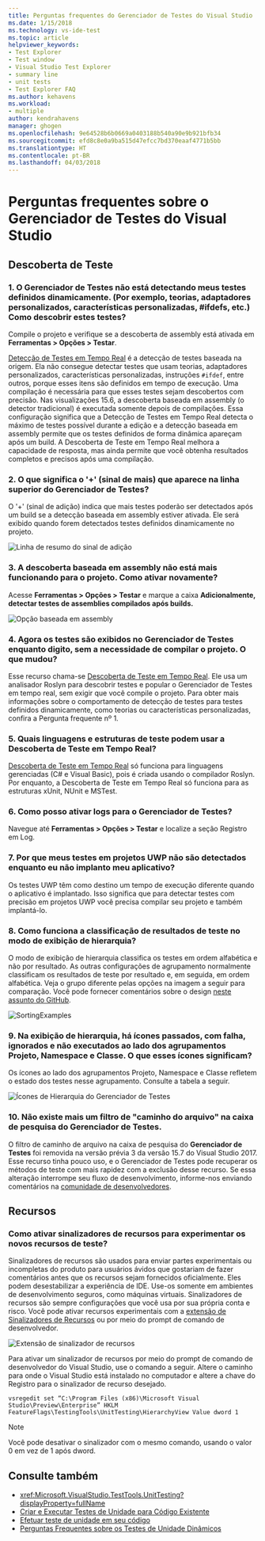 ```yaml
---
title: Perguntas frequentes do Gerenciador de Testes do Visual Studio | Microsoft Docs
ms.date: 1/15/2018
ms.technology: vs-ide-test
ms.topic: article
helpviewer_keywords:
- Test Explorer
- Test window
- Visual Studio Test Explorer
- summary line
- unit tests
- Test Explorer FAQ
ms.author: kehavens
ms.workload:
- multiple
author: kendrahavens
manager: ghogen
ms.openlocfilehash: 9e64528b6b0669a0403188b540a90e9b921bfb34
ms.sourcegitcommit: efd8c8e0a9ba515d47efcc7bd370eaaf4771b5bb
ms.translationtype: HT
ms.contentlocale: pt-BR
ms.lasthandoff: 04/03/2018
---
```

# <a name="visual-studio-test-explorer-faq"></a>Perguntas frequentes sobre o Gerenciador de Testes do Visual Studio

## <a name="test-discovery"></a>Descoberta de Teste

### <a name="1-the-test-explorer-is-not-discovering-my-tests-that-are-dynamically-defined-for-example-theories-custom-adapters-custom-traits-ifdefs-etc-how-can-i-discover-these-tests"></a>1. O Gerenciador de Testes não está detectando meus testes definidos dinamicamente. (Por exemplo, teorias, adaptadores personalizados, características personalizadas, #ifdefs, etc.) Como descobrir estes testes?

  Compile o projeto e verifique se a descoberta de assembly está ativada em **Ferramentas > Opções > Testar**.

  [Detecção de Testes em Tempo Real](https://go.microsoft.com/fwlink/?linkid=862824) é a detecção de testes baseada na origem. Ela não consegue detectar testes que usam teorias, adaptadores personalizados, características personalizadas, instruções `#ifdef`, entre outros, porque esses itens são definidos em tempo de execução. Uma compilação é necessária para que esses testes sejam descobertos com precisão. Nas visualizações 15.6, a descoberta baseada em assembly (o detector tradicional) é executada somente depois de compilações. Essa configuração significa que a Detecção de Testes em Tempo Real detecta o máximo de testes possível durante a edição e a detecção baseada em assembly permite que os testes definidos de forma dinâmica apareçam após um build. A Descoberta de Teste em Tempo Real melhora a capacidade de resposta, mas ainda permite que você obtenha resultados completos e precisos após uma compilação.

### <a name="2-what-does-the--plus-symbol-that-appears-in-the-top-line-of-test-explorer-mean"></a>2. O que significa o '+' (sinal de mais) que aparece na linha superior do Gerenciador de Testes?

  O '+' (sinal de adição) indica que mais testes poderão ser detectados após um build se a detecção baseada em assembly estiver ativada. Ele será exibido quando forem detectados testes definidos dinamicamente no projeto.

  ![Linha de resumo do sinal de adição](media/testex-plussymbol.png)

### <a name="3-assembly-based-discovery-is-no-longer-working-for-my-project-how-do-i-turn-it-back-on"></a>3. A descoberta baseada em assembly não está mais funcionando para o projeto. Como ativar novamente?

  Acesse **Ferramentas > Opções > Testar** e marque a caixa **Adicionalmente, detectar testes de assemblies compilados após builds.**

  ![Opção baseada em assembly](media/testex-toolsoptions.png)

### <a name="4-tests-now-appear-in-test-explorer-while-i-type-without-having-to-build-my-project-what-changed"></a>4. Agora os testes são exibidos no Gerenciador de Testes enquanto digito, sem a necessidade de compilar o projeto. O que mudou?

  Esse recurso chama-se [Descoberta de Teste em Tempo Real](https://go.microsoft.com/fwlink/?linkid=862824). Ele usa um analisador Roslyn para descobrir testes e popular o Gerenciador de Testes em tempo real, sem exigir que você compile o projeto. Para obter mais informações sobre o comportamento de detecção de testes para testes definidos dinamicamente, como teorias ou características personalizadas, confira a Pergunta frequente nº 1.

### <a name="5-what-languages-and-test-frameworks-can-use-real-time-test-discovery"></a>5. Quais linguagens e estruturas de teste podem usar a Descoberta de Teste em Tempo Real?

  [Descoberta de Teste em Tempo Real](https://go.microsoft.com/fwlink/?linkid=862824) só funciona para linguagens gerenciadas (C# e Visual Basic), pois é criada usando o compilador Roslyn. Por enquanto, a Descoberta de Teste em Tempo Real só funciona para as estruturas xUnit, NUnit e MSTest.

### <a name="6-how-can-i-turn-on-logs-for-the-test-explorer"></a>6. Como posso ativar logs para o Gerenciador de Testes?

  Navegue até **Ferramentas > Opções > Testar** e localize a seção Registro em Log.

### <a name="7-why-are-my-tests-in-uwp-projects-not-discovered-until-i-deploy-my-app"></a>7. Por que meus testes em projetos UWP não são detectados enquanto eu não implanto meu aplicativo?

  Os testes UWP têm como destino um tempo de execução diferente quando o aplicativo é implantado. Isso significa que para detectar testes com precisão em projetos UWP você precisa compilar seu projeto e também implantá-lo.

### <a name="8-how-does-sorting-test-results-work-in-the-hierarchy-view"></a>8. Como funciona a classificação de resultados de teste no modo de exibição de hierarquia?

  O modo de exibição de hierarquia classifica os testes em ordem alfabética e não por resultado. As outras configurações de agrupamento normalmente classificam os resultados de teste por resultado e, em seguida, em ordem alfabética. Veja o grupo diferente pelas opções na imagem a seguir para comparação. Você pode fornecer comentários sobre o design [neste assunto do GitHub](https://github.com/Microsoft/vstest/issues/1425).

  ![SortingExamples](media/testex-sortingex.png)

### <a name="9-in-the-hierarchy-view-there-are-passed-failed-skipped-and-not-run-icons-next-to-the-project-namespace-and-class-groupings-what-do-these-icons-mean"></a>9. Na exibição de hierarquia, há ícones passados, com falha, ignorados e não executados ao lado dos agrupamentos Projeto, Namespace e Classe. O que esses ícones significam?

  Os ícones ao lado dos agrupamentos Projeto, Namespace e Classe refletem o estado dos testes nesse agrupamento. Consulte a tabela a seguir.

  ![Ícones de Hierarquia do Gerenciador de Testes](media/testex-hierarchyicons.png)
  
### <a name="10-there-is-no-longer-a-file-path-filter-in-the-test-explorer-search-box"></a>10. Não existe mais um filtro de "caminho do arquivo" na caixa de pesquisa do Gerenciador de Testes.

O filtro de caminho de arquivo na caixa de pesquisa do **Gerenciador de Testes** foi removida na versão prévia 3 da versão 15.7 do Visual Studio 2017. Esse recurso tinha pouco uso, e o Gerenciador de Testes pode recuperar os métodos de teste com mais rapidez com a exclusão desse recurso. Se essa alteração interrompe seu fluxo de desenvolvimento, informe-nos enviando comentários na [comunidade de desenvolvedores](https://developercommunity.visualstudio.com/).

## <a name="features"></a>Recursos

### <a name="how-can-i-turn-on-feature-flags-to-try-out-new-testing-features"></a>Como ativar sinalizadores de recursos para experimentar os novos recursos de teste?

Sinalizadores de recursos são usados para enviar partes experimentais ou incompletas do produto para usuários ávidos que gostariam de fazer comentários antes que os recursos sejam fornecidos oficialmente. Eles podem desestabilizar a experiência de IDE. Use-os somente em ambientes de desenvolvimento seguros, como máquinas virtuais. Sinalizadores de recursos são sempre configurações que você usa por sua própria conta e risco. Você pode ativar recursos experimentais com a [extensão de Sinalizadores de Recursos](https://marketplace.visualstudio.com/items?itemName=PaulHarrington.FeatureFlagsExtension) ou por meio do prompt de comando de desenvolvedor.

![Extensão de sinalizador de recursos](media/testex-featureflag.png)

Para ativar um sinalizador de recursos por meio do prompt de comando de desenvolvedor do Visual Studio, use o comando a seguir. Altere o caminho para onde o Visual Studio está instalado no computador e altere a chave do Registro para o sinalizador de recurso desejado.

```shell
vsregedit set “C:\Program Files (x86)\Microsoft Visual Studio\Preview\Enterprise” HKLM FeatureFlags\TestingTools\UnitTesting\HierarchyView Value dword 1
```

> [!NOTE]
> Você pode desativar o sinalizador com o mesmo comando, usando o valor 0 em vez de 1 após dword.

## <a name="see-also"></a>Consulte também

- <xref:Microsoft.VisualStudio.TestTools.UnitTesting?displayProperty=fullName>
- [Criar e Executar Testes de Unidade para Código Existente](http://msdn.microsoft.com/e8370b93-085b-41c9-8dec-655bd886f173)
- [Efetuar teste de unidade em seu código](unit-test-your-code.md)
- [Perguntas Frequentes sobre os Testes de Unidade Dinâmicos](live-unit-testing-faq.md)
